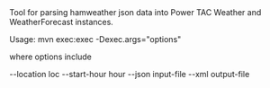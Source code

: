 ## 
Tool for parsing hamweather json data into Power TAC Weather and WeatherForecast instances.

Usage: mvn exec:exec -Dexec.args="options"

where options include

--location loc
--start-hour hour
--json input-file
--xml output-file
